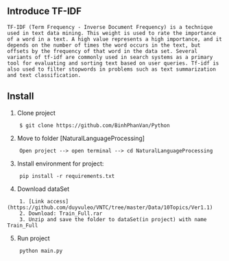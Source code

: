 ## Introduce TF-IDF

    TF-IDF (Term Frequency - Inverse Document Frequency) is a technique used in text data mining. This weight is used to rate the importance of a word in a text. A high value represents a high importance, and it depends on the number of times the word occurs in the text, but offsets by the frequency of that word in the data set. Several variants of tf-idf are commonly used in search systems as a primary tool for evaluating and sorting text based on user queries. Tf-idf is also used to filter stopwords in problems such as text summarization and text classification.
    
## Install
1. Clone project
```
    $ git clone https://github.com/BinhPhanVan/Python
```
2. Move to folder [NaturalLanguageProcessing]
```
    Open project --> open terminal --> cd NaturalLanguageProcessing
```
3. Install environment for project:
```
    pip install -r requirements.txt
```
4. Download dataSet
```
    1. [Link access](https://github.com/duyvuleo/VNTC/tree/master/Data/10Topics/Ver1.1)
    2. Download: Train_Full.rar
    3. Unzip and save the folder to dataSet(in project) with name Train_Full
```
5. Run project
```
    python main.py
```

